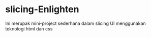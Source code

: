 # slicing-Enlighten
Ini merupak mini-project sederhana dalam slicing UI menggunakan teknologi html dan css
